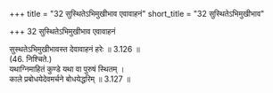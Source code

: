 +++
title = "32 सुस्थितेऽभिमुखीभाव एवावाहनं"
short_title = "32 सुस्थितेऽभिमुखीभाव"

+++
32 सुस्थितेऽभिमुखीभाव एवावाहनं

सुस्थतेऽभिमुखीभावस्त देवावाहनं हरेः ॥ 3.126 ॥  
(46. निश्चिते.)  
यथाग्निमाहितं कुण्डे यथा वा पुरुषं स्थितम् ।  
काले प्रबोधयेदेवमर्चने बोधयेद्धरिम् ॥ 3.127 ॥  